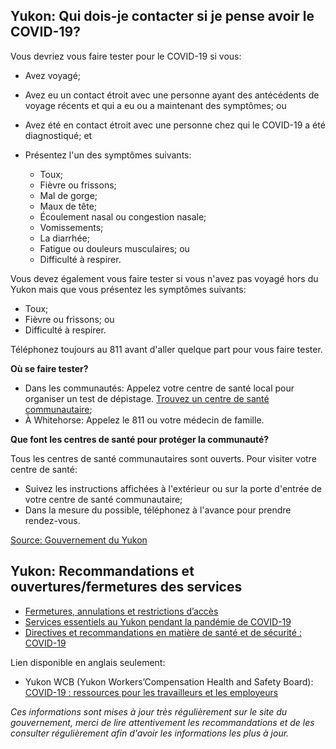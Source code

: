 ## Yukon: Qui dois-je contacter si je pense avoir le COVID-19?

Vous devriez vous faire tester pour le COVID-19 si vous:

- Avez voyagé;
- Avez eu un contact étroit avec une personne ayant des antécédents de voyage récents et qui a eu ou a maintenant des symptômes; ou
- Avez été en contact étroit avec une personne chez qui le COVID-19 a été diagnostiqué; et
- Présentez l'un des symptômes suivants:

  - Toux;
  - Fièvre ou frissons;
  - Mal de gorge;
  - Maux de tête;
  - Écoulement nasal ou congestion nasale;
  - Vomissements;
  - La diarrhée;
  - Fatigue ou douleurs musculaires; ou
  - Difficulté à respirer.

Vous devez également vous faire tester si vous n'avez pas voyagé hors du Yukon mais que vous présentez les symptômes suivants:

- Toux;
- Fièvre ou frissons; ou
- Difficulté à respirer.

Téléphonez toujours au 811 avant d'aller quelque part pour vous faire tester.

**Où se faire tester?**

- Dans les communautés: Appelez votre centre de santé local pour organiser un test de dépistage. [Trouvez un centre de santé communautaire](https://yukon.ca/fr/sante-et-bien-etre/hopitaux-et-centres-de-sante/hopitaux-et-centres-de-sante);
- À Whitehorse: Appelez le 811 ou votre médecin de famille.

**Que font les centres de santé pour protéger la communauté?**

Tous les centres de santé communautaires sont ouverts. Pour visiter votre centre de santé:

- Suivez les instructions affichées à l'extérieur ou sur la porte d'entrée de votre centre de santé communautaire;
- Dans la mesure du possible, téléphonez à l'avance pour prendre rendez-vous.

[Source: Gouvernement du Yukon](https://yukon.ca/fr/questions-frequentes-la-covid-19-au-yukon)

## Yukon: Recommandations et ouvertures/fermetures des services

- [Fermetures, annulations et restrictions d’accès](https://yukon.ca/fr/fermetures-annulations-et-restrictions-dacces)
- [Services essentiels au Yukon pendant la pandémie de COVID-19](https://yukon.ca/fr/health-and-wellness/covid-19/essential-services-yukon-during-covid-19)
- [Directives et recommandations en matière de santé et de sécurité : COVID-19](https://yukon.ca/fr/industry-specific-guidelines-and-recommendations-covid-19)

Lien disponible en anglais seulement:

- Yukon WCB (Yukon Workers’Compensation Health and Safety Board): [COVID-19 : ressources pour les travailleurs et les employeurs](https://wcb.yk.ca/COVID-19.aspx)

_Ces informations sont mises à jour très régulièrement sur le site du gouvernement, merci de lire attentivement les recommandations et de les consulter régulièrement afin d'avoir les informations les plus à jour._
